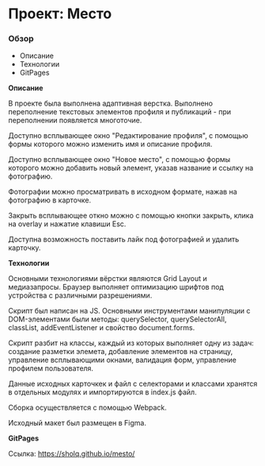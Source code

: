 # Проект: Место

### Обзор
* Описание
* Технологии
* GitPages

**Описание**

В проекте была выполнена адаптивная верстка. Выполнено переполнение текстовых элементов профиля и публикаций - при переполнении появляется многоточие.

Доступно всплывающее окно "Редактирование профиля", с помощью формы которого можно изменить имя и описание профиля.

Доступно всплывающее окно "Новое место", с помощью формы которого можно добавить новый элемент, указав название и ссылку на фотографию.

Фотографии можно просматривать в исходном формате, нажав на фотографию в карточке.

Закрыть всплывающее откно можно с помощью кнопки закрыть, клика на overlay и нажатие клавиши Esc.

Доступна возможность поставить лайк под фотографией и удалить карточку.

**Технологии**

Основными технологиями вёрстки являются Grid Layout и медиазапросы. Браузер выполняет оптимизацию шрифтов под устройства с различными разрешениями.

Скрипт был написан на JS. Основными инструментами манипуляции с DOM-элементами были методы: querySelector, querySelectorAll, classList, addEventListener и свойство document.forms.

Скрипт разбит на классы, каждый из которых выполняет одну из задач: создание разметки элемета, добавление элементов на страницу, управление всплывающими окнами, валидация форм, управление профилем пользователя.

Данные исходных карточкек и файл с селекторами и классами хранятся в отдельных модулях и импортируются в index.js файл.

Сборка осуществляется с помощью Webpack.

Исходный макет был размещен в Figma.

**GitPages**

Ссылка: https://sholq.github.io/mesto/
